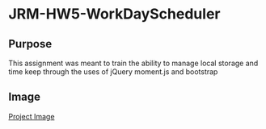 # JRM-HW5-WorkDayScheduler

## Purpose
This assignment was meant to train the ability to manage local storage and time keep through the uses of jQuery moment.js and bootstrap

## Image
[Project Image](B:\Coding\Homework\20210204_120412.jpg)